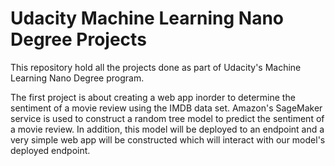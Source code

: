 # Udacity Machine Learning Nano Degree Projects
This repository hold all the projects done as part of Udacity's Machine Learning Nano Degree program. 

The first project is about creating a web app inorder to determine the sentiment of a movie review using the IMDB data set. Amazon's SageMaker service is used to construct a random tree model to predict the sentiment of a movie review. In addition, this model will be deployed to an endpoint and a very simple web app will be constructed which will interact with our model's deployed endpoint.
